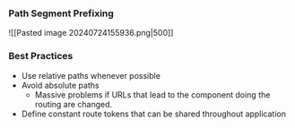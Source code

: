### Path Segment Prefixing

![[Pasted image 20240724155936.png|500]]

### Best Practices
- Use relative paths whenever possible
- Avoid absolute paths
	- Massive problems if URLs that lead to the component doing the routing are changed.
- Define constant route tokens that can be shared throughout application